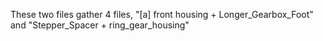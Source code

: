 These two files gather 4 files, "[a] front housing + Longer_Gearbox_Foot" and "Stepper_Spacer + ring_gear_housing"
